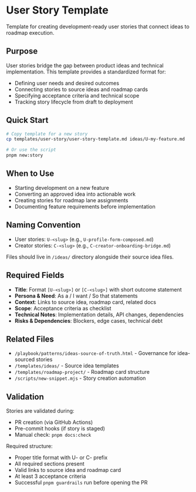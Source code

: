 # User Story Template

Template for creating development-ready user stories that connect ideas to roadmap execution.

## Purpose

User stories bridge the gap between product ideas and technical implementation. This template provides a standardized format for:

- Defining user needs and desired outcomes
- Connecting stories to source ideas and roadmap cards
- Specifying acceptance criteria and technical scope
- Tracking story lifecycle from draft to deployment

## Quick Start

```bash
# Copy template for a new story
cp templates/user-story/user-story-template.md ideas/U-my-feature.md

# Or use the script
pnpm new:story
```

## When to Use

- Starting development on a new feature
- Converting an approved idea into actionable work
- Creating stories for roadmap lane assignments
- Documenting feature requirements before implementation

## Naming Convention

- User stories: `U-<slug>` (e.g., `U-profile-form-composed.md`)
- Creator stories: `C-<slug>` (e.g., `C-creator-onboarding-bridge.md`)

Files should live in `/ideas/` directory alongside their source idea files.

## Required Fields

- **Title**: Format `[U-<slug>]` or `[C-<slug>]` with short outcome statement
- **Persona & Need**: As a / I want / So that statements
- **Context**: Links to source idea, roadmap card, related docs
- **Scope**: Acceptance criteria as checklist
- **Technical Notes**: Implementation details, API changes, dependencies
- **Risks & Dependencies**: Blockers, edge cases, technical debt

## Related Files

- `/playbook/patterns/ideas-source-of-truth.html` - Governance for idea-sourced stories
- `/templates/ideas/` - Source idea templates
- `/templates/roadmap-project/` - Roadmap card structure
- `/scripts/new-snippet.mjs` - Story creation automation

## Validation

Stories are validated during:

- PR creation (via GitHub Actions)
- Pre-commit hooks (if story is staged)
- Manual check: `pnpm docs:check`

Required structure:

- Proper title format with U- or C- prefix
- All required sections present
- Valid links to source idea and roadmap card
- At least 3 acceptance criteria
- Successful `pnpm guardrails` run before opening the PR
